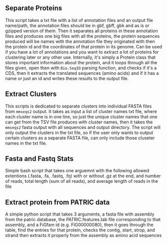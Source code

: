## Separate Proteins
This script takes a txt file with a list of annotation files and an output file name/path, the annotation files should be in gbf, gbff, gbk and as is or gzipped version of them. Then it separates all proteins in these annotation files and produces one big files with all the proteins, the protein sequences produced will be names with the annotation file they originated with then the protein id and the coordinates of that protein in its genome. Can be used if you have a lot of annotations and you want to extract a lot of proteins for clustering later or any other use.
Internally, it's simply a Protein class that stores important information about the protein, and it loops through all the files given, open then with `Bio.SeqIO` parsing function, and checks if it's a CDS, then it extracts the translated sequences (amino acids) and if it has a name or just an id and writes these results to the output file.

## Extract Clusters
This scripts is dedicated to separate clusters into individual FASTA files from `mmseqs2` output. It takes as input a list of cluster names txt file, where each cluster name is in one line, so just the unique cluster names that one can get from the TSV file produces with cluster names, then it takes the `mmseqs2` fasta output with all sequences and output directory. The script will only output the clusters in the txt file, so if the user only wants to output certain clusters as a separate FASTA file, can only include those cluseter names in the txt file.

## Fasta and Fastq Stats
Simple bash script that takes one arguemnt with the following allowed extentions (.fasta, .fa, .fastq, .fq) with or without .gz at the end, and number of reads, total length (sum of all reads), and average length of reads in the file

## Extract protein from PATRIC data
A simple python script that takes 3 arguments, a fasta file with assembly from the patric database, the PATRIC.features.tab file corresponding to that assembly, and a FiGfam id (e.g. 	FIG00000080), then it goes through the table, find the entries for that protein, checks the contig, start, strop, and strand then extracts it properly from the assembly as amino acid sequences